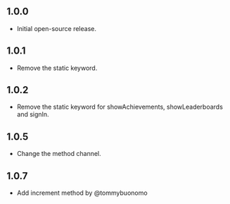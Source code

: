 ## 1.0.0

- Initial open-source release.

## 1.0.1

- Remove the static keyword.

## 1.0.2

- Remove the static keyword for showAchievements, showLeaderboards and signIn.

## 1.0.5

- Change the method channel.

## 1.0.7

- Add increment method by @tommybuonomo
